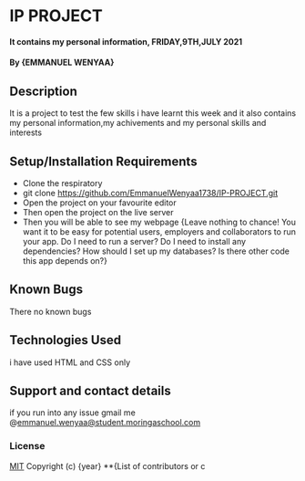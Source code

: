 # IP PROJECT
#### It contains my personal information, FRIDAY,9TH,JULY 2021
#### By **{EMMANUEL WENYAA}**
## Description
It is a project to test the few skills i have learnt this week and it also contains my personal information,my achivements and my personal skills and interests
## Setup/Installation Requirements
* Clone the respiratory
* git clone https://github.com/EmmanuelWenyaa1738/IP-PROJECT.git
* Open the project on your favourite editor
* Then open the project on the live server
* Then you will be able to see my webpage
{Leave nothing to chance! You want it to be easy for potential users, employers and collaborators to run your app. Do I need to run a server? Do I need to install any dependencies? How should I set up my databases? Is there other code this app depends on?}
## Known Bugs
There no known bugs
## Technologies Used
i have used HTML and CSS only
## Support and contact details
if you run into any issue gmail me @emmanuel.wenyaa@student.moringaschool.com
### License
[MIT]()
Copyright (c) {year} **{List of contributors or c